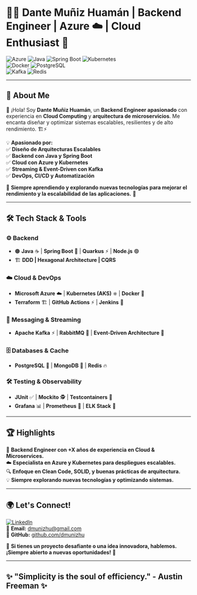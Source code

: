 # 👨‍💻 Dante Muñiz Huamán | Backend Engineer | Azure ☁️ | Cloud Enthusiast 🚀  

![Azure](https://img.shields.io/badge/Azure-0078D4?style=for-the-badge&logo=microsoftazure&logoColor=white) 
![Java](https://img.shields.io/badge/Java-ED8B00?style=for-the-badge&logo=java&logoColor=white)
![Spring Boot](https://img.shields.io/badge/SpringBoot-6DB33F?style=for-the-badge&logo=spring&logoColor=white)
![Kubernetes](https://img.shields.io/badge/Kubernetes-326CE5?style=for-the-badge&logo=kubernetes&logoColor=white)  
![Docker](https://img.shields.io/badge/Docker-2496ED?style=for-the-badge&logo=docker&logoColor=white) 
![PostgreSQL](https://img.shields.io/badge/PostgreSQL-336791?style=for-the-badge&logo=postgresql&logoColor=white)  
![Kafka](https://img.shields.io/badge/Kafka-231F20?style=for-the-badge&logo=apachekafka&logoColor=white) 
![Redis](https://img.shields.io/badge/Redis-DC382D?style=for-the-badge&logo=redis&logoColor=white)

---

## 🎯 **About Me**
👋 ¡Hola! Soy **Dante Muñiz Huamán**, un **Backend Engineer apasionado** con experiencia en **Cloud Computing** y **arquitectura de microservicios**. Me encanta diseñar y optimizar sistemas escalables, resilientes y de alto rendimiento. 🏗️⚡  

💡 **Apasionado por:**  
✅ **Diseño de Arquitecturas Escalables**  
✅ **Backend con Java y Spring Boot**  
✅ **Cloud con Azure y Kubernetes**  
✅ **Streaming & Event-Driven con Kafka**  
✅ **DevOps, CI/CD y Automatización**  

💬 **Siempre aprendiendo y explorando nuevas tecnologías para mejorar el rendimiento y la escalabilidad de las aplicaciones.** 🚀

---

## 🛠️ **Tech Stack & Tools**
### ⚙️ **Backend**
- 🟤 **Java** ☕ | **Spring Boot** 🌱 | **Quarkus** ⚡ | **Node.js** 🟢  
- 🏗 **DDD | Hexagonal Architecture | CQRS**  

### ☁️ **Cloud & DevOps**
- **Microsoft Azure** ☁️ | **Kubernetes (AKS)** ⎈ | **Docker** 🐳  
- **Terraform** 🏗 | **GitHub Actions** ⚡ | **Jenkins** 🔧  

### 📡 **Messaging & Streaming**
- **Apache Kafka** ⚡ | **RabbitMQ** 🐰 | **Event-Driven Architecture** 📡  

### 🗄 **Databases & Cache**
- **PostgreSQL** 🐘 | **MongoDB** 🍃 | **Redis** 🔥  

### 🛠 **Testing & Observability**
- **JUnit** ✅ | **Mockito** 🕵️ | **Testcontainers** 🧪  
- **Grafana** 📊 | **Prometheus** 📡 | **ELK Stack** 📜  

---

## 🏆 **Highlights**
🚀 **Backend Engineer con +X años de experiencia en Cloud & Microservices.**  
☁️ **Especialista en Azure y Kubernetes para despliegues escalables.**  
🔍 **Enfoque en Clean Code, SOLID, y buenas prácticas de arquitectura.**  
💡 **Siempre explorando nuevas tecnologías y optimizando sistemas.**  

---

## 🌍 **Let's Connect!**
[![LinkedIn](https://img.shields.io/badge/LinkedIn-0077B5?style=for-the-badge&logo=linkedin&logoColor=white)](https://www.linkedin.com/in/dmunizhu)  
📩 **Email:** [dmunizhu@gmail.com](mailto:dmunizhu@gmail.com)  
🐙 **GitHub:** [github.com/dmunizhu](https://github.com/dmunizhu)  

📢 **Si tienes un proyecto desafiante o una idea innovadora, hablemos. ¡Siempre abierto a nuevas oportunidades!** 🚀  

---

## ✨ **"Simplicity is the soul of efficiency."** - Austin Freeman ✨
